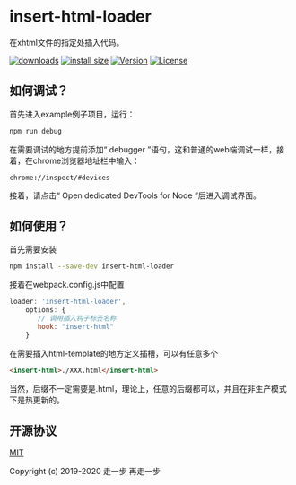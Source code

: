 # insert-html-loader
在xhtml文件的指定处插入代码。

[![downloads](https://img.shields.io/npm/dm/insert-html-loader.svg)](https://yelloxing.github.io/npm-downloads?interval=7&packages=insert-html-loader)
[![install size](https://packagephobia.now.sh/badge?p=insert-html-loader)](https://packagephobia.now.sh/result?p=insert-html-loader)
[![Version](https://img.shields.io/npm/v/insert-html-loader.svg)](https://www.npmjs.com/package/insert-html-loader)
[![License](https://img.shields.io/npm/l/insert-html-loader.svg)](https://github.com/yelloxing/insert-html-loader/blob/master/LICENSE)

如何调试？
--------------------------------------

首先进入example例子项目，运行：

```bash
npm run debug
```

在需要调试的地方提前添加“ debugger ”语句，这和普通的web端调试一样，接着，在chrome浏览器地址栏中输入：

```
chrome://inspect/#devices
```

接着，请点击“ Open dedicated DevTools for Node ”后进入调试界面。

如何使用？
--------------------------------------

首先需要安装

```bash
npm install --save-dev insert-html-loader
```

接着在webpack.config.js中配置

 ```js
 loader: 'insert-html-loader',
     options: {
        // 调用插入钩子标签名称
        hook: "insert-html"
     }
```

在需要插入html-template的地方定义插槽，可以有任意多个

 ```html
 <insert-html>./XXX.html</insert-html>
 ```

当然，后缀不一定需要是.html，理论上，任意的后缀都可以，并且在非生产模式下是热更新的。

## 开源协议

[MIT](https://github.com/yelloxing/insert-html-loader/blob/master/LICENSE)

Copyright (c) 2019-2020 走一步 再走一步
